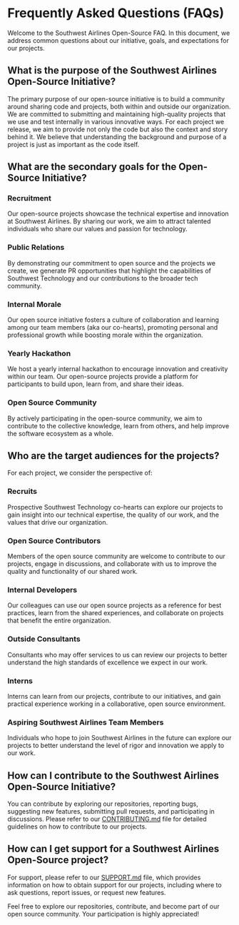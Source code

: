 # Frequently Asked Questions (FAQs)

Welcome to the Southwest Airlines Open-Source FAQ. In this document, we address common questions about our initiative, goals, and expectations for our projects.

## What is the purpose of the Southwest Airlines Open-Source Initiative?

The primary purpose of our open-source initiative is to build a community around sharing code and projects, both within and outside our organization. We are committed to submitting and maintaining high-quality projects that we use and test internally in various innovative ways. For each project we release, we aim to provide not only the code but also the context and story behind it. We believe that understanding the background and purpose of a project is just as important as the code itself.

## What are the secondary goals for the Open-Source Initiative?

### Recruitment

Our open-source projects showcase the technical expertise and innovation at Southwest Airlines. By sharing our work, we aim to attract talented individuals who share our values and passion for technology.

### Public Relations

By demonstrating our commitment to open source and the projects we create, we generate PR opportunities that highlight the capabilities of Southwest Technology and our contributions to the broader tech community.

### Internal Morale

Our open source initiative fosters a culture of collaboration and learning among our team members (aka our co-hearts), promoting personal and professional growth while boosting morale within the organization.

### Yearly Hackathon

We host a yearly internal hackathon to encourage innovation and creativity within our team. Our open-source projects provide a platform for participants to build upon, learn from, and share their ideas.

### Open Source Community

By actively participating in the open-source community, we aim to contribute to the collective knowledge, learn from others, and help improve the software ecosystem as a whole.

## Who are the target audiences for the projects?

For each project, we consider the perspective of:

### Recruits

Prospective Southwest Technology co-hearts can explore our projects to gain insight into our technical expertise, the quality of our work, and the values that drive our organization.

### Open Source Contributors

Members of the open source community are welcome to contribute to our projects, engage in discussions, and collaborate with us to improve the quality and functionality of our shared work.

### Internal Developers

Our colleagues can use our open source projects as a reference for best practices, learn from the shared experiences, and collaborate on projects that benefit the entire organization.

### Outside Consultants

Consultants who may offer services to us can review our projects to better understand the high standards of excellence we expect in our work.

### Interns

Interns can learn from our projects, contribute to our initiatives, and gain practical experience working in a collaborative, open source environment.

### Aspiring Southwest Airlines Team Members

Individuals who hope to join Southwest Airlines in the future can explore our projects to better understand the level of rigor and innovation we apply to our work.

## How can I contribute to the Southwest Airlines Open-Source Initiative?

You can contribute by exploring our repositories, reporting bugs, suggesting new features, submitting pull requests, and participating in discussions. Please refer to our [CONTRIBUTING.md](CONTRIBUTING.md) file for detailed guidelines on how to contribute to our projects.

## How can I get support for a Southwest Airlines Open-Source project?

For support, please refer to our [SUPPORT.md](SUPPORT.md) file, which provides information on how to obtain support for our projects, including where to ask questions, report issues, or request new features.

Feel free to explore our repositories, contribute, and become part of our open source community. Your participation is highly appreciated!
